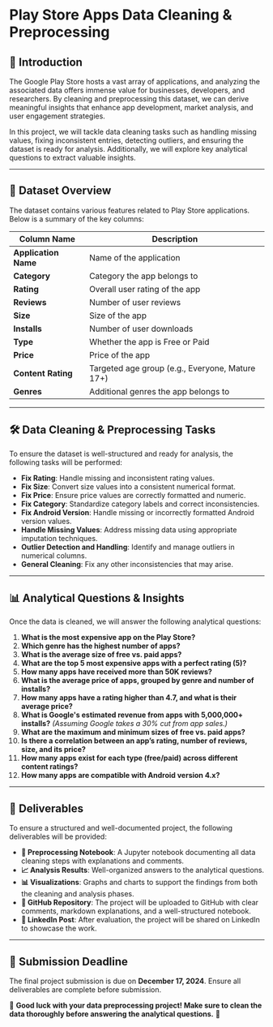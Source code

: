 # Play Store Apps Data Cleaning & Preprocessing

## 📌 Introduction
The Google Play Store hosts a vast array of applications, and analyzing the associated data offers immense value for businesses, developers, and researchers. By cleaning and preprocessing this dataset, we can derive meaningful insights that enhance app development, market analysis, and user engagement strategies.

In this project, we will tackle data cleaning tasks such as handling missing values, fixing inconsistent entries, detecting outliers, and ensuring the dataset is ready for analysis. Additionally, we will explore key analytical questions to extract valuable insights.

---

## 📂 Dataset Overview
The dataset contains various features related to Play Store applications. Below is a summary of the key columns:

| Column Name        | Description |
|-------------------|-------------|
| **Application Name** | Name of the application |
| **Category** | Category the app belongs to |
| **Rating** | Overall user rating of the app |
| **Reviews** | Number of user reviews |
| **Size** | Size of the app |
| **Installs** | Number of user downloads |
| **Type** | Whether the app is Free or Paid |
| **Price** | Price of the app |
| **Content Rating** | Targeted age group (e.g., Everyone, Mature 17+) |
| **Genres** | Additional genres the app belongs to |

---

## 🛠 Data Cleaning & Preprocessing Tasks
To ensure the dataset is well-structured and ready for analysis, the following tasks will be performed:
- **Fix Rating**: Handle missing and inconsistent rating values.
- **Fix Size**: Convert size values into a consistent numerical format.
- **Fix Price**: Ensure price values are correctly formatted and numeric.
- **Fix Category**: Standardize category labels and correct inconsistencies.
- **Fix Android Version**: Handle missing or incorrectly formatted Android version values.
- **Handle Missing Values**: Address missing data using appropriate imputation techniques.
- **Outlier Detection and Handling**: Identify and manage outliers in numerical columns.
- **General Cleaning**: Fix any other inconsistencies that may arise.

---

## 📊 Analytical Questions & Insights
Once the data is cleaned, we will answer the following analytical questions:

1. **What is the most expensive app on the Play Store?**
2. **Which genre has the highest number of apps?**
3. **What is the average size of free vs. paid apps?**
4. **What are the top 5 most expensive apps with a perfect rating (5)?**
5. **How many apps have received more than 50K reviews?**
6. **What is the average price of apps, grouped by genre and number of installs?**
7. **How many apps have a rating higher than 4.7, and what is their average price?**
8. **What is Google's estimated revenue from apps with 5,000,000+ installs?** *(Assuming Google takes a 30% cut from app sales.)*
9. **What are the maximum and minimum sizes of free vs. paid apps?**
10. **Is there a correlation between an app’s rating, number of reviews, size, and its price?**
11. **How many apps exist for each type (free/paid) across different content ratings?**
12. **How many apps are compatible with Android version 4.x?**

---

## 🎯 Deliverables
To ensure a structured and well-documented project, the following deliverables will be provided:

- **📜 Preprocessing Notebook**: A Jupyter notebook documenting all data cleaning steps with explanations and comments.
- **📈 Analysis Results**: Well-organized answers to the analytical questions.
- **📊 Visualizations**: Graphs and charts to support the findings from both the cleaning and analysis phases.
- **📁 GitHub Repository**: The project will be uploaded to GitHub with clear comments, markdown explanations, and a well-structured notebook.
- **📢 LinkedIn Post**: After evaluation, the project will be shared on LinkedIn to showcase the work.

---

## 📅 Submission Deadline
The final project submission is due on **December 17, 2024**. Ensure all deliverables are complete before submission.

🚀 **Good luck with your data preprocessing project! Make sure to clean the data thoroughly before answering the analytical questions.** 🎯
